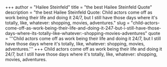 +++
author = "Hailee Steinfeld"
title = "the best Hailee Steinfeld Quote"
description = "the best Hailee Steinfeld Quote: Child actors come off as work being their life and doing it 24/7, but I still have those days where it's totally, like, whatever: shopping, movies, adventures."
slug = "child-actors-come-off-as-work-being-their-life-and-doing-it-247-but-i-still-have-those-days-where-its-totally-like-whatever:-shopping-movies-adventures"
quote = '''Child actors come off as work being their life and doing it 24/7, but I still have those days where it's totally, like, whatever: shopping, movies, adventures.'''
+++
Child actors come off as work being their life and doing it 24/7, but I still have those days where it's totally, like, whatever: shopping, movies, adventures.
